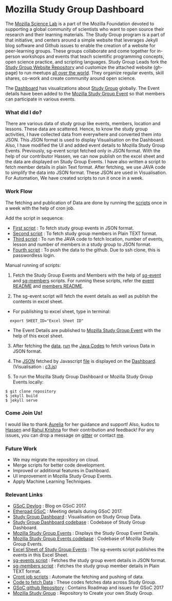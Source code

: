 # Mozilla Study Group Dashboard

The [Mozilla Science Lab](https://science.mozilla.org/) is a part of the Mozilla Foundation devoted to supporting a global community of scientists who want to open source their research and their learning materials. The Study Group program is a part of that initiative, and centers around a simple website that leverages Jekyll blog software and Github issues to enable the creation of a website for peer-learning groups. These groups collaborate and come together for in-person workshops and events that teach scientific programming concepts, open science practice, and scripting languages. Study Group Leads fork the [Study Group Website Repository](https://github.com/mozillascience/studyGroup) and customize the attached website (gh-page) to run meetups [all over the world](https://science.mozilla.org/programs/studygroups). They organize regular events, skill shares, co-work and create community around open science.  

The [Dashboard](https://anamikad.github.io/) has visualizations about [Study Group](https://github.com/mozillascience/studyGroup) globally. The Event details have been added to the [Mozilla Study Group Event](https://mozillascience.github.io/studyGroupEvents/) so that members can participate in various events.

### What did I do?

There are various data of study group like events, members, location and lessons. These data are scattered. Hence, to know the study group activities, I have collected data from everywhere and converted them into JSON. This JSON format is used to display Visualisation on the Dashboard. Also, I have modified the UI and added event details to Mozilla Study Group Events. Previously, sg-event script fetched only in JSON format. With the help of our contributor Hassen, we can now publish on the excel sheet and the data are displayed on Study Group Events. I have also written a script to fetch member details in plain Text format. After fetching, we use JAVA code to simplify the data into JSON format. These JSON are used in Visualisation. For Automation, We have created scripts to run it once in a week.

### Work Flow
 
The fetching and publication of Data are done by running the [scripts](https://github.com/AnamikaD/AnamikaD.github.io/tree/master/scripts) once in a week with the help of cron job.

Add the script in sequence:
- [First script](https://github.com/AnamikaD/AnamikaD.github.io/blob/master/scripts/Auto_gen_1.sh) : To fetch study group events in JSON format.
- [Second script](https://github.com/AnamikaD/AnamikaD.github.io/blob/master/scripts/Auto_gen_2.sh) : To fetch study group members in Plain TEXT format.  
- [Third script](https://github.com/AnamikaD/AnamikaD.github.io/blob/master/scripts/Auto_json.sh) : To run the JAVA code to fetch location, number of events, lesson and number of members in a study group to JSON format.
- [Fourth script](https://github.com/AnamikaD/AnamikaD.github.io/blob/master/scripts/Auto_push.sh) : To push the data to the github. Due to ssh clone, this is passwordless login.

Manual running of scripts:
1) Fetch the Study Group Events and Members with the help of [sg-event](https://github.com/auremoser/sg-events) and [sg-members](https://github.com/AnamikaD/AnamikaD.github.io/tree/master/code/sg-members) scripts. For running these scripts, refer the [event README](https://github.com/auremoser/sg-events/blob/master/README.md) and [members README](https://github.com/AnamikaD/AnamikaD.github.io/blob/master/code/sg-members/Instructions.md).

2) The sg-event script will fetch the event details as well as publish the contents in excel sheet.
  - For publishing to excel sheet, type in terminal:
```
  export SHEET_ID="Excel Sheet ID"
```
  - The Event Details are published to [Mozilla Study Group Event](https://mozillascience.github.io/studyGroupEvents/) with the help of this excel sheet.

3) After fetching the [data](https://github.com/auremoser/sg-events/tree/master/data), [run](https://github.com/AnamikaD/AnamikaD.github.io/blob/master/scripts/Auto_json.sh) the [Java Codes](https://github.com/AnamikaD/AnamikaD.github.io/tree/master/code) to fetch various Data in JSON format.

4) The [JSON](https://github.com/AnamikaD/AnamikaD.github.io/tree/master/data) fetched by Javascript [file](https://github.com/AnamikaD/AnamikaD.github.io/tree/master/js) is displayed on the [Dashboard](https://anamikad.github.io/). (Visualisation : [c3.js](http://c3js.org/gettingstarted.html)) 

5) To run the Mozilla Study Group Dashboard or Mozilla Study Group Events locally:
```
$ git clone repository
$ jekyll build
$ jekyll serve
```
### Come Join Us!
I would like to thank [Aurelia](https://github.com/auremoser) for her guidance and support! Also, kudos to [Hassen](https://github.com/HassenPy) and [Rahul Krishna](https://github.com/rahulkrishnan98) for their contribution and feedback! For any issues, you can drop a message on [gitter](https://gitter.im/mozillascience/studyGroup) or contact [me](https://gitter.im/AnamikaD).

### Future Work
- We may migrate the repository on cloud.
- Merge scripts for better code development.
- Improved or additional features in Dashboard.
- UI improvement in Mozilla Study Group Events.
- Apply Machine Learning Techniques.

### Relevant Links

- [GSoC Devlog](https://mozillascience.github.io/studyGroup-GSOC/index.html) : Blog on GSoC 2017.
- [Etherpad GSoC](https://public.etherpad-mozilla.org/p/sg-gsoc-checkin) : Meeting details during GSoC 2017.
- [Study Group Dashboard](https://anamikad.github.io/) : Visualisation on Study Group Data.
- [Study Group Dashboard codebase](https://github.com/AnamikaD/AnamikaD.github.io) : Codebase of Study Group Dashboard.
- [Mozilla Study Group Events](https://mozillascience.github.io/studyGroupEvents/) : Displays the Study Group Event Details.
- [Mozilla Study Group Events codebase](https://github.com/mozillascience/studyGroupEvents) : Codebase of Mozilla Study Group Events.
- [Excel Sheet of Study Group Events](https://docs.google.com/spreadsheets/d/1vBP7CnFS7tl1lvSZtZ9X-Wy9UdfHOCjwKKHt-mf8Po0/pubhtml) : The sg-events script publishes the events in this Excel Sheet.  
- [sg-events script](https://github.com/auremoser/sg-events) : Fetches the study group event details in JSON format.
- [sg-members script](https://github.com/AnamikaD/AnamikaD.github.io/tree/master/code/sg-members) : Fetches the study group member details in Plain TEXT format.
- [Cront job scripts](https://github.com/AnamikaD/AnamikaD.github.io/tree/master/scripts) : Automate the fetching and pushing of data.
- [Code to fetch Data](https://github.com/AnamikaD/AnamikaD.github.io/tree/master/code) : These codes fetches data across Study Group.
- [GSoC github Repository](https://github.com/mozillascience/studyGroup-GSOC/) : Contains Roadmap and issues for GSoC 2017
- [Mozilla Study Group](https://github.com/mozillascience/studyGroup) : Repository to Create your own Study Group.

